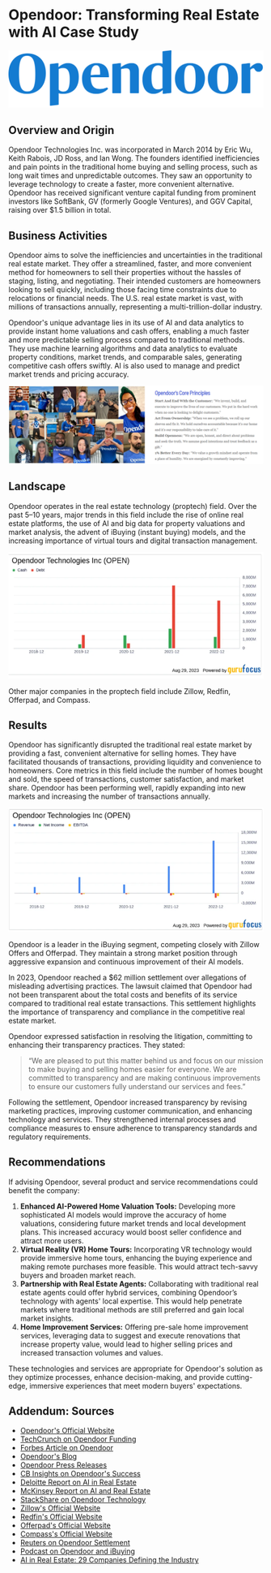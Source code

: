 # Opendoor: Transforming Real Estate with AI Case Study

![Opendoor Logo](https://github.com/sack2116/AI-Case-Study/blob/d06a779f4bd4487d3c7e91f4f6cc6018f6dc2518/Opendoorlogo.png)

## Overview and Origin

Opendoor Technologies Inc. was incorporated in March 2014 by Eric Wu, Keith Rabois, JD Ross, and Ian Wong. The founders identified inefficiencies and pain points in the traditional home buying and selling process, such as long wait times and unpredictable outcomes. They saw an opportunity to leverage technology to create a faster, more convenient alternative. Opendoor has received significant venture capital funding from prominent investors like SoftBank, GV (formerly Google Ventures), and GGV Capital, raising over $1.5 billion in total.

## Business Activities

Opendoor aims to solve the inefficiencies and uncertainties in the traditional real estate market. They offer a streamlined, faster, and more convenient method for homeowners to sell their properties without the hassles of staging, listing, and negotiating. Their intended customers are homeowners looking to sell quickly, including those facing time constraints due to relocations or financial needs. The U.S. real estate market is vast, with millions of transactions annually, representing a multi-trillion-dollar industry.

Opendoor's unique advantage lies in its use of AI and data analytics to provide instant home valuations and cash offers, enabling a much faster and more predictable selling process compared to traditional methods. They use machine learning algorithms and data analytics to evaluate property conditions, market trends, and comparable sales, generating competitive cash offers swiftly. AI is also used to manage and predict market trends and pricing accuracy.

![Opendoor Team](https://github.com/sack2116/AI-Case-Study/blob/d06a779f4bd4487d3c7e91f4f6cc6018f6dc2518/OpenDoorTeam.png)

## Landscape

Opendoor operates in the real estate technology (proptech) field. Over the past 5–10 years, major trends in this field include the rise of online real estate platforms, the use of AI and big data for property valuations and market analysis, the advent of iBuying (instant buying) models, and the increasing importance of virtual tours and digital transaction management.

![Growth Analysis](https://github.com/sack2116/AI-Case-Study/blob/d06a779f4bd4487d3c7e91f4f6cc6018f6dc2518/growth%20analysis.png)

Other major companies in the proptech field include Zillow, Redfin, Offerpad, and Compass.

## Results

Opendoor has significantly disrupted the traditional real estate market by providing a fast, convenient alternative for selling homes. They have facilitated thousands of transactions, providing liquidity and convenience to homeowners. Core metrics in this field include the number of homes bought and sold, the speed of transactions, customer satisfaction, and market share. Opendoor has been performing well, rapidly expanding into new markets and increasing the number of transactions annually.

![Revenue](https://github.com/sack2116/AI-Case-Study/blob/d06a779f4bd4487d3c7e91f4f6cc6018f6dc2518/Revenue.png)

Opendoor is a leader in the iBuying segment, competing closely with Zillow Offers and Offerpad. They maintain a strong market position through aggressive expansion and continuous improvement of their AI models.

In 2023, Opendoor reached a $62 million settlement over allegations of misleading advertising practices. The lawsuit claimed that Opendoor had not been transparent about the total costs and benefits of its service compared to traditional real estate transactions. This settlement highlights the importance of transparency and compliance in the competitive real estate market.

Opendoor expressed satisfaction in resolving the litigation, committing to enhancing their transparency practices. They stated: 
> “We are pleased to put this matter behind us and focus on our mission to make buying and selling homes easier for everyone. We are committed to transparency and are making continuous improvements to ensure our customers fully understand our services and fees.”

Following the settlement, Opendoor increased transparency by revising marketing practices, improving customer communication, and enhancing technology and services. They strengthened internal processes and compliance measures to ensure adherence to transparency standards and regulatory requirements.

## Recommendations

If advising Opendoor, several product and service recommendations could benefit the company:

1. **Enhanced AI-Powered Home Valuation Tools:** Developing more sophisticated AI models would improve the accuracy of home valuations, considering future market trends and local development plans. This increased accuracy would boost seller confidence and attract more users.
2. **Virtual Reality (VR) Home Tours:** Incorporating VR technology would provide immersive home tours, enhancing the buying experience and making remote purchases more feasible. This would attract tech-savvy buyers and broaden market reach.
3. **Partnership with Real Estate Agents:** Collaborating with traditional real estate agents could offer hybrid services, combining Opendoor’s technology with agents' local expertise. This would help penetrate markets where traditional methods are still preferred and gain local market insights.
4. **Home Improvement Services:** Offering pre-sale home improvement services, leveraging data to suggest and execute renovations that increase property value, would lead to higher selling prices and increased transaction volumes and values.

These technologies and services are appropriate for Opendoor's solution as they optimize processes, enhance decision-making, and provide cutting-edge, immersive experiences that meet modern buyers' expectations.

## Addendum: Sources

- [Opendoor's Official Website](https://www.opendoor.com)
- [TechCrunch on Opendoor Funding](https://techcrunch.com/2019/03/20/opendoor-raises-300m-on-a-3-8b-valuation-for-its-home-marketplace/)
- [Forbes Article on Opendoor](https://www.forbes.com/sites/amyfeldman/2016/11/30/home-shopping-networkers-opendoor-is-upending-the-way-americans-buy-and-sell-homes/)
- [Opendoor's Blog](https://www.opendoor.com/articles/topic/blog-archive)
- [Opendoor Press Releases](https://www.opendoor.com/newsroom)
- [CB Insights on Opendoor's Success](https://www.cbinsights.com/research/report/opendoor-real-estate-teardown-expert-intelligence/)
- [Deloitte Report on AI in Real Estate](https://www2.deloitte.com/us/en/insights/industry/financial-services/generative-ai-in-real-estate-benefits.html)
- [McKinsey Report on AI and Real Estate](https://www.mckinsey.com/~/media/mckinsey/email/rethink/2024/01/2024-01-24f.html#:~:text=Using%20the%20latest%20analysis%20from,buildings%20are%20designed%20and%20constructed.)
- [StackShare on Opendoor Technology](https://stackshare.io/opendoor/the-stack-that-helped-opendoor-buy-and-sell-over-$1b-in-homes)
- [Zillow's Official Website](https://www.zillow.com)
- [Redfin's Official Website](https://www.redfin.com)
- [Offerpad's Official Website](https://www.offerpad.com)
- [Compass's Official Website](https://www.compass.com)
- [Reuters on Opendoor Settlement](https://www.reuters.com/legal/opendoor-settles-us-ftc-charges-it-deceived-home-sellers-62-mln-2022-08-01/)
- [Podcast on Opendoor and iBuying](https://www.youtube.com/watch?v=RZFuzXLHICI)
- [AI in Real Estate: 29 Companies Defining the Industry](https://builtin.com/artificial-intelligence/ai-real-estate)
